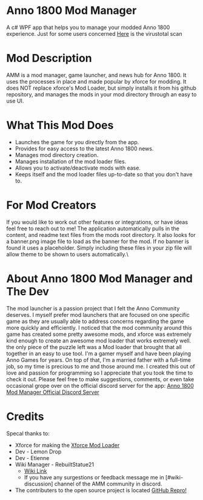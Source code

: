 # Anno 1800 Mod Manager
A c# WPF app that helps you to manage your modded Anno 1800 experience.
Just for some users concerned [Here](https://www.virustotal.com/gui/file/6aa923b86f1298bcd6df08d3d9647ebb15ed4880b78b2ee4f7ab602ba42e6c3d/detection) is the virustotal scan
# Mod Description
AMM is a mod manager, game launcher, and news hub for Anno 1800. It uses the processes in place and made popular by xforce for modding. It does NOT replace xforce's Mod Loader, but simply installs it from his github repository, and manages the mods in your mod directory through an easy to use UI.
# What This Mod Does
- Launches the game for you directly from the app.
- Provides for easy access to the latest Anno 1800 news.
- Manages mod directory creation.
- Manages installation of the mod loader files.
- Allows you to activate/deactivate mods with ease.
- Keeps itself and the mod loader files up-to-date so that you don't have to.
# For Mod Creators
If you would like to work out other features or integrations, or have ideas feel free to reach out to me! The application automatically pulls in the content, and readme text files from the mods root directory. It also looks for a banner.png image file to load as the banner for the mod. If no banner is found it uses a placeholder. Simply including these files in your zip file will allow theme to be shown to users automatically.\
# About Anno 1800 Mod Manager and The Dev
The mod launcher is a passion project that I felt the Anno Community deserves. I myself prefer mod launchers that are focused on one specific game as they are usually able to address concerns regarding the game more quickly and efficiently. I noticed that the mod community around this game has created some pretty awesome mods, and xforce was extremely kind enough to create an awesome mod loader that works extremely well. the only piece of the puzzle left was a Mod loader that brought that all together in an easy to use tool.
I'm a gamer myself and have been playing Anno Games for years. On top of that, I'm a married father with a full-time job, so my time is precious to me and those around me. I created this out of love and passion for programming so I appreciate that you took the time to check it out. Please feel free to make suggestions, comments, or even take occasional grope over on the official discord server for the app: [Anno 1800 Mod Manager Official Discord Server](https://discord.com/invite/QuHNrCc)

# Credits
Specal thanks to:
- Xforce for making the [Xforce Mod Loader](https://github.com/xforce/anno1800-mod-loader)
- Dev - Lemon Drop
- Dev - Etienne
- Wiki Manager - RebuiltStatue21
    - [Wiki Link](https://www.notion.so/Anno-1800-Mod-Manager-Wiki-60bbcd8ad9634c2faa225be3f1bd46d6)
    - If you have any surgestions or feedback message me in [#wiki-discussion] channel of the AMM community in discord.
- The contributers to the open source project is located [GitHub Repro!](https://github.com/LemonDrop1228/AMM-Source-Code)
